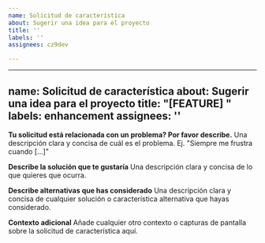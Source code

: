 ```yaml
---
name: Solicitud de característica
about: Sugerir una idea para el proyecto
title: ''
labels: ''
assignees: cz9dev

---
```


---
name: Solicitud de característica
about: Sugerir una idea para el proyecto
title: "[FEATURE] "
labels: enhancement
assignees: ''
---

**Tu solicitud está relacionada con un problema? Por favor describe.**
Una descripción clara y concisa de cuál es el problema. Ej. "Siempre me frustra cuando [...]"

**Describe la solución que te gustaría**
Una descripción clara y concisa de lo que quieres que ocurra.

**Describe alternativas que has considerado**
Una descripción clara y concisa de cualquier solución o característica alternativa que hayas considerado.

**Contexto adicional**
Añade cualquier otro contexto o capturas de pantalla sobre la solicitud de característica aquí.
